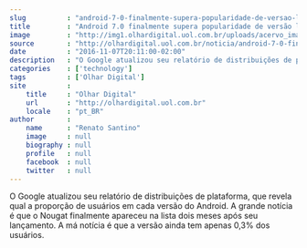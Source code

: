 ```yaml
---
slug          : "android-7-0-finalmente-supera-popularidade-de-versao-lancada-em-2010"
title         : "Android 7.0 finalmente supera popularidade de versão lançada em 2010"
image         : "http://img1.olhardigital.uol.com.br/uploads/acervo_imagens/2016/07/20160701141317_660_420.jpg"
source        : "http://olhardigital.uol.com.br/noticia/android-7-0-finalmente-supera-popularidade-de-versao-lancada-em-2010/63726"
date          : "2016-11-07T20:11:00-02:00"
description   : "O Google atualizou seu relatório de distribuições de plataforma, que revela qual a proporção de usuários em cada versão do Android. A grande notícia é que o Nougat finalmente apareceu na lista dois meses após seu lançamento. A má notícia é que a versão ainda tem apenas 0,3% dos usuários."
categories    : ['technology']
tags          : ['Olhar Digital']
site          :
    title     : "Olhar Digital"
    url       : "http://olhardigital.uol.com.br"
    locale    : "pt_BR"
author        :
    name      : "Renato Santino"
    image     : null
    biography : null
    profile   : null
    facebook  : null
    twitter   : null
---
```


O Google atualizou seu relatório de distribuições de plataforma, que revela qual a proporção de usuários em cada versão do Android. A grande notícia é que o Nougat finalmente apareceu na lista dois meses após seu lançamento. A má notícia é que a versão ainda tem apenas 0,3% dos usuários.

